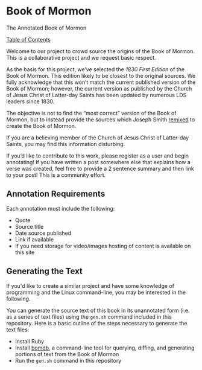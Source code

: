 # Book of Mormon

The Annotated Book of Mormon

[Table of Contents](README.md)

Welcome to our project to crowd source the origins of the Book of Mormon. This is a collaborative project and we request basic respect.

As the basis for this project, we’ve selected the *1830 First Edition* of the Book of Mormon. This edition likely to be closest to the original sources. We fully acknowledge that this won’t match the current published version of the Book of Mormon; however, the current version as published by the Church of Jesus Christ of Latter-day Saints has been updated by numerous LDS leaders since 1830.

The objective is not to find the “most correct” version of the Book of Mormon, but to instead provide the sources which Joseph Smith [remixed](http://everythingisaremix.info/watch-the-series/) to create the Book of Mormon.

If you are a believing member of the Church of Jesus Christ of Latter-day Saints, you may find this information disturbing.

If you’d like to contribute to this work, please register as a user and begin annotating! If you have written a post somewhere else that explains how a verse was created, feel free to provide a 2 sentence summary and then link to your post! This is a community effort.

## Annotation Requirements

Each annotation must include the following:

* Quote
* Source title
* Date source published
* Link if available
* If you need storage for video/images hosting of content is available on this site


## Generating the Text

If you'd like to create a similar project and have some knowledge of programming and the Linux command-line, you may be interested in the following.

You can generate the source text of this book in its unannotated form (i.e. as a series of text files) using the `gen.sh` command included in this repository. Here is a basic outline of the steps necessary to generate the text files:

* Install Ruby
* Install [bomdb](https://github.com/wordtreefoundation/bomdb), a command-line tool for querying, diffing, and generating portions of text from the Book of Mormon
* Run the `gen.sh` command in this repository
